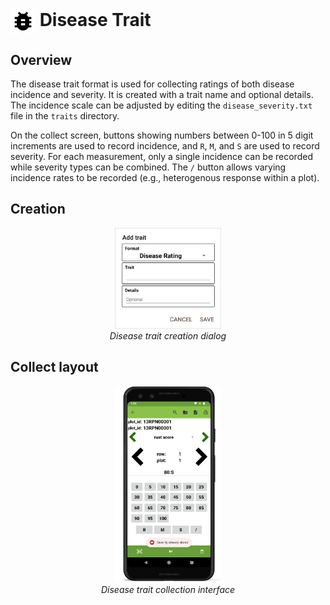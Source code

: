 <img ref="disease" style="vertical-align: middle;" src="/_static/icons/formats/bug.png" width="40px"> Disease Trait
======================================================================

Overview
--------

The disease trait format is used for collecting ratings of both disease
incidence and severity. It is created with a trait name and optional
details. The incidence scale can be adjusted by editing the
`disease_severity.txt` file in the `traits` directory.

On the collect screen, buttons showing numbers between 0-100 in 5 digit
increments are used to record incidence, and `R`, `M`, and `S` are
used to record severity. For each measurement, only a single incidence
can be recorded while severity types can be combined. The `/` button
allows varying incidence rates to be recorded (e.g., heterogenous
response within a plot).

Creation
--------

<figure align="center" class="image">
  <img src="/_static/images/traits/formats/create_disease_rating.png" width="40%"> 
  <figcaption><i>Disease trait creation dialog</i></figcaption> 
</figure>

Collect layout
--------------

<figure align="center" class="image">
  <img src="/_static/images/traits/formats/collect_disease_1_framed.png" width="40%"> 
  <figcaption><i>Disease trait collection interface</i></figcaption> 
</figure>
